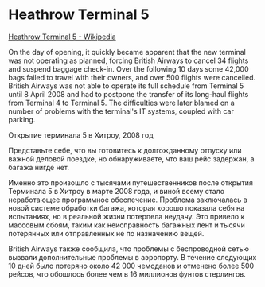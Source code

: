 # Heathrow Terminal 5
[Heathrow Terminal 5 - Wikipedia](https://en.wikipedia.org/wiki/Heathrow_Terminal_5#Controversy)

On the day of opening, it quickly became apparent that the new terminal was not operating as planned, forcing British Airways to cancel 34 flights and suspend baggage check-in. Over the following 10 days some 42,000 bags failed to travel with their owners, and over 500 flights were cancelled. British Airways was not able to operate its full schedule from Terminal 5 until 8 April 2008 and had to postpone the transfer of its long-haul flights from Terminal 4 to Terminal 5. The difficulties were later blamed on a number of problems with the terminal's IT systems, coupled with car parking.

Открытие терминала 5 в Хитроу, 2008 год

Представьте себе, что вы готовитесь к долгожданному отпуску или важной деловой поездке, но обнаруживаете, что ваш рейс задержан, а багажа нигде нет.

Именно это произошло с тысячами путешественников после открытия Терминала 5 в Хитроу в марте 2008 года, и виной всему стало неработающее программное обеспечение. Проблема заключалась в новой системе обработки багажа, которая хорошо показала себя на испытаниях, но в реальной жизни потерпела неудачу. Это привело к массовым сбоям, таким как неисправность багажных лент и тысячи потерянных или отправленных не по назначению вещей.



British Airways также сообщила, что проблемы с беспроводной сетью вызвали дополнительные проблемы в аэропорту. В течение следующих 10 дней было потеряно около 42 000 чемоданов и отменено более 500 рейсов, что обошлось более чем в 16 миллионов фунтов стерлингов.
